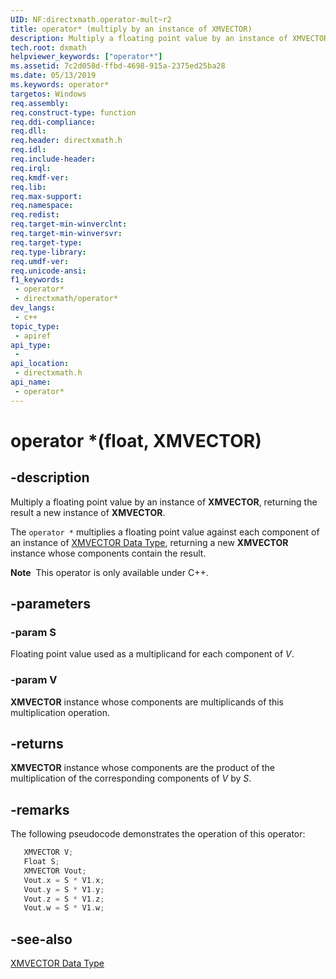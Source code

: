```yaml
---
UID: NF:directxmath.operator-mult~r2
title: operator* (multiply by an instance of XMVECTOR)
description: Multiply a floating point value by an instance of XMVECTOR, returning the result a new instance of XMVECTOR.
tech.root: dxmath
helpviewer_keywords: ["operator*"]
ms.assetid: 7c2d058d-ffbd-4698-915a-2375ed25ba28
ms.date: 05/13/2019
ms.keywords: operator*
targetos: Windows
req.assembly: 
req.construct-type: function
req.ddi-compliance: 
req.dll: 
req.header: directxmath.h
req.idl: 
req.include-header: 
req.irql: 
req.kmdf-ver: 
req.lib: 
req.max-support: 
req.namespace: 
req.redist: 
req.target-min-winverclnt: 
req.target-min-winversvr: 
req.target-type: 
req.type-library: 
req.umdf-ver: 
req.unicode-ansi: 
f1_keywords:
 - operator*
 - directxmath/operator*
dev_langs:
 - c++
topic_type:
 - apiref
api_type:
 - 
api_location:
 - directxmath.h
api_name:
 - operator*
---
```


# operator *(float, XMVECTOR)


## -description

Multiply a floating point value by an instance of **XMVECTOR**, returning the result a new instance of **XMVECTOR**.

The `operator *` multiplies a floating point value against each component of an instance of <a href="/windows/desktop/dxmath/xmvector-data-type">XMVECTOR Data Type</a>, returning a new **XMVECTOR** instance whose components contain the result.

<div class="alert"><b>Note</b>  This operator is only available under C++.</div>

## -parameters

### -param S

Floating point value used as a multiplicand for each component of *V*.

### -param V

**XMVECTOR** instance whose components are multiplicands of this multiplication operation.

## -returns

**XMVECTOR** instance whose components are the product of the multiplication of the corresponding components of *V* by *S*.

## -remarks

The following pseudocode demonstrates the operation of this operator:

```cpp
   XMVECTOR V;
   Float S;
   XMVECTOR Vout;
   Vout.x = S * V1.x;
   Vout.y = S * V1.y;
   Vout.z = S * V1.z;
   Vout.w = S * V1.w;
```

## -see-also

<a href="/windows/desktop/dxmath/xmvector-data-type">XMVECTOR Data Type</a>